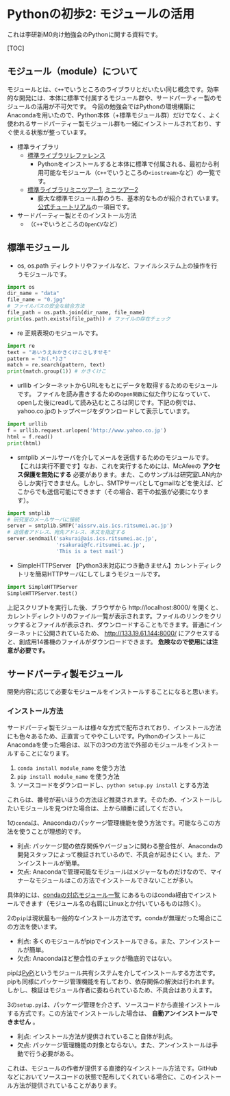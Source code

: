 Pythonの初歩2: モジュールの活用
==========================

これは李研新M0向け勉強会のPythonに関する資料です。

[TOC]

## モジュール（module）について

モジュールとは、`C++`でいうところのライブラリとだいたい同じ概念です。効率的な開発には、本体に標準で付属するモジュール群や、サードパーティー製のモジュールの活用が不可欠です。
今回の勉強会ではPythonの環境構築にAnacondaを用いたので、Python本体（+標準モジュール群）だけでなく、よく使われるサードパーティー製モジュール群も一緒にインストールされており、すぐ使える状態が整っています。

* 標準ライブラリ
    * [標準ライブラリレファレンス](http://docs.python.jp/3.6/library/index.html)
        * Pythonをインストールすると本体に標準で付属される、最初から利用可能なモジュール（`C++`でいうところの`<iostream>`など）の一覧です。
    * [標準ライブラリミニツアー1](http://docs.python.jp/3/tutorial/stdlib.html), [ミニツアー2](http://docs.python.jp/3/tutorial/stdlib2.html)
        * 膨大な標準モジュール群のうち、基本的なものが紹介されています。[公式チュートリアル](http://docs.python.jp/3/tutorial/index.html)の一項目です。
* サードパーティー製とそのインストール方法
    * （`C++`でいうところの`OpenCV`など）

## 標準モジュール

* os, os.path
ディレクトリやファイルなど、ファイルシステム上の操作を行うモジュールです。

```python
import os
dir_name = "data"
file_name = "0.jpg"
# ファイルパスの安全な結合方法
file_path = os.path.join(dir_name, file_name)
print(os.path.exists(file_path)) # ファイルの存在チェック
```

* re
正規表現のモジュールです。

```python
import re
text = "あいうえおかきくけこさしすせそ"
pattern = "お(.*)さ"
match = re.search(pattern, text)
print(match.group(1)) # かきくけこ
```

* urllib
インターネットからURLをもとにデータを取得するためのモジュールです。
ファイルを読み書きするための`open関数`に似た作りになっていて、openした後にreadして読み込むところは同じです。下記の例では、yahoo.co.jpのトップページをダウンロードして表示しています。

```python
import urllib
f = urllib.request.urlopen('http://www.yahoo.co.jp')
html = f.read()
print(html)
```

* smtplib
メールサーバを介してメールを送信するためのモジュールです。
【これは実行不要です】なお、これを実行するためには、McAfeeの **アクセス保護を無効にする** 必要があります。また、このサンプルは研究室LAN内からしか実行できません。しかし、SMTPサーバとしてgmailなどを使えば、どこからでも送信可能にできます（その場合、若干の拡張が必要になります）。

```python
import smtplib
# 研究室のメールサーバに接続
server = smtplib.SMTP('aissrv.ais.ics.ritsumei.ac.jp')
# 送信者アドレス、宛先アドレス、本文を指定する
server.sendmail('sakurai@ais.ics.ritsumei.ac.jp',
				'rsakurai@fc.ritsumei.ac.jp',
				'This is a test mail')
```

* SimpleHTTPServer
【Python3未対応につき動きません】カレントディレクトリを簡易HTTPサーバにしてしまうモジュールです。

```python
import SimpleHTTPServer
SimpleHTTPServer.test()
```

上記スクリプトを実行した後、ブラウザから http://localhost:8000/ を開くと、カレントディレクトリのファイル一覧が表示されます。ファイルのリンクをクリックするとファイルが表示され、ダウンロードすることもできます。普通にインターネットに公開されているため、 http://133.19.61.144:8000/ にアクセスすると、創成用14番機のファイルがダウンロードできます。 **危険なので使用には注意が必要です。**

## サードパーティ製モジュール
開発内容に応じて必要なモジュールをインストールすることになると思います。

### インストール方法
サードパーティ製モジュールは様々な方式で配布されており、インストール方法にも色々あるため、正直言ってややこしいです。PythonのインストールにAnacondaを使った場合は、以下の3つの方法で外部のモジュールをインストールすることになります。

1. `conda install module_name` を使う方法
2. `pip install module_name` を使う方法
3. ソースコードをダウンロードし、`python setup.py install` とする方法

これらは、番号が若いほうの方法ほど推奨されます。そのため、インストールしたいモジュールを見つけた場合は、上から順番に試してください。

1の`conda`は、Anacondaのパッケージ管理機能を使う方法です。可能ならこの方法を使うことが理想的です。

* 利点: パッケージ間の依存関係やバージョンに関わる整合性が、Anacondaの開発スタッフによって検証されているので、不具合が起きにくい。また、アンインストールが簡単。
* 欠点: Anacondaで管理可能なモジュールはメジャーなものだけなので、マイナーなモジュールはこの方法でインストールできないことが多い。

具体的には、[condaの対応モジュール一覧](http://docs.continuum.io/anaconda/pkg-docs.html) にあるものはconda経由でインストールできます（モジュール名の右肩にLinuxとか付いているものは除く）。

2の`pip`は現状最も一般的なインストール方法です。condaが無理だった場合にこの方法を使います。

* 利点: 多くのモジュールがpipでインストールできる。また、アンインストールが簡単。
* 欠点: Anacondaほど整合性のチェックが徹底的ではない。

pipは[PyPi](https://pypi.python.org/pypi)というモジュール共有システムを介してインストールする方法です。pipも同様にパッケージ管理機能を有しており、依存関係の解決は行われます。しかし、検証はモジュール作者に委ねられているため、不具合はありえます。

3の`setup.py`は、パッケージ管理を介さず、ソースコードから直接インストールする方式です。この方法でインストールした場合は、 **自動アンインストールできません** 。

* 利点: インストール方法が提供されていること自体が利点。
* 欠点: パッケージ管理機能の対象とならない。また、アンインストールは手動で行う必要がある。

これは、モジュールの作者が提供する直接的なインストール方法です。GitHubなどにおいてソースコードの状態で配布してくれている場合に、このインストール方法が提供されていることがあります。
